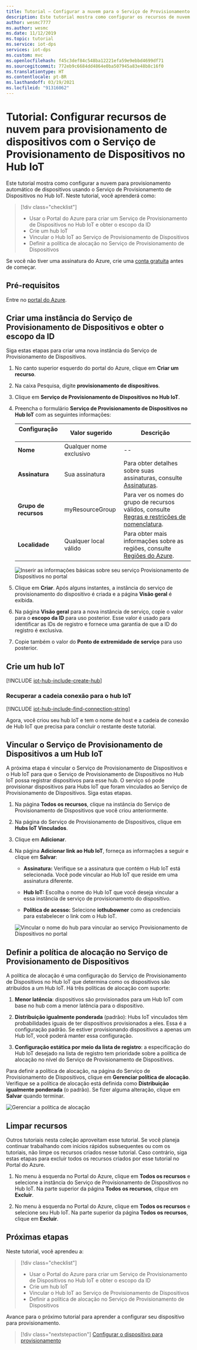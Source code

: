```yaml
---
title: Tutorial – Configurar a nuvem para o Serviço de Provisionamento de Dispositivos no Hub IoT do Azure no portal
description: Este tutorial mostra como configurar os recursos de nuvem para o provisionamento de dispositivos no [portal do Azure](https://portal.azure.com) usando o DPS (Serviço de Provisionamento de Dispositivos) no Hub IoT
author: wesmc7777
ms.author: wesmc
ms.date: 11/12/2019
ms.topic: tutorial
ms.service: iot-dps
services: iot-dps
ms.custom: mvc
ms.openlocfilehash: f45c3def84c548ba12221efa59e9ebbd4699df71
ms.sourcegitcommit: 772eb9c6684dd4864e0ba507945a83e48b8c16f0
ms.translationtype: HT
ms.contentlocale: pt-BR
ms.lasthandoff: 03/19/2021
ms.locfileid: "91316062"
---
```

# <a name="tutorial-configure-cloud-resources-for-device-provisioning-with-the-iot-hub-device-provisioning-service"></a>Tutorial: Configurar recursos de nuvem para provisionamento de dispositivos com o Serviço de Provisionamento de Dispositivos no Hub IoT

Este tutorial mostra como configurar a nuvem para provisionamento automático de dispositivos usando o Serviço de Provisionamento de Dispositivos no Hub IoT. Neste tutorial, você aprenderá como:

> [!div class="checklist"]
> * Usar o Portal do Azure para criar um Serviço de Provisionamento de Dispositivos no Hub IoT e obter o escopo da ID
> * Crie um hub IoT
> * Vincular o Hub IoT ao Serviço de Provisionamento de Dispositivos
> * Definir a política de alocação no Serviço de Provisionamento de Dispositivos

Se você não tiver uma assinatura do Azure, crie uma [conta gratuita](https://azure.microsoft.com/free/) antes de começar.

## <a name="prerequisites"></a>Pré-requisitos

Entre no [portal do Azure](https://portal.azure.com/).

## <a name="create-a-device-provisioning-service-instance-and-get-the-id-scope"></a>Criar uma instância do Serviço de Provisionamento de Dispositivos e obter o escopo da ID

Siga estas etapas para criar uma nova instância do Serviço de Provisionamento de Dispositivos.

1. No canto superior esquerdo do portal do Azure, clique em **Criar um recurso**.

2. Na caixa Pesquisa, digite **provisionamento de dispositivos**. 

3. Clique em **Serviço de Provisionamento de Dispositivos no Hub IoT**.

4. Preencha o formulário **Serviço de Provisionamento de Dispositivos no Hub IoT** com as seguintes informações:
    
   | Configuração       | Valor sugerido | Descrição | 
   | ------------ | ------------------ | ------------------------------------------------- | 
   | **Nome** | Qualquer nome exclusivo | -- | 
   | **Assinatura** | Sua assinatura  | Para obter detalhes sobre suas assinaturas, consulte [Assinaturas](https://account.windowsazure.com/Subscriptions). |
   | **Grupo de recursos** | myResourceGroup | Para ver os nomes do grupo de recursos válidos, consulte [Regras e restrições de nomenclatura](/azure/architecture/best-practices/resource-naming). |
   | **Localidade** | Qualquer local válido | Para obter mais informações sobre as regiões, consulte [Regiões do Azure](https://azure.microsoft.com/regions/). |   

   ![Inserir as informações básicas sobre seu serviço Provisionamento de Dispositivos no portal](./media/tutorial-set-up-cloud/create-iot-dps-portal.png)

5. Clique em **Criar**. Após alguns instantes, a instância do serviço de provisionamento do dispositivo é criada e a página **Visão geral** é exibida.

6. Na página **Visão geral** para a nova instância de serviço, copie o valor para o **escopo da ID** para uso posterior. Esse valor é usado para identificar as IDs de registro e fornece uma garantia de que a ID do registro é exclusiva.

7. Copie também o valor do **Ponto de extremidade de serviço** para uso posterior. 

## <a name="create-an-iot-hub"></a>Crie um hub IoT

[!INCLUDE [iot-hub-include-create-hub](../../includes/iot-hub-include-create-hub.md)]

### <a name="retrieve-connection-string-for-iot-hub"></a>Recuperar a cadeia conexão para o hub IoT

[!INCLUDE [iot-hub-include-find-connection-string](../../includes/iot-hub-include-find-connection-string.md)]

Agora, você criou seu hub IoT e tem o nome de host e a cadeia de conexão de Hub IoT que precisa para concluir o restante deste tutorial.

## <a name="link-the-device-provisioning-service-to-an-iot-hub"></a>Vincular o Serviço de Provisionamento de Dispositivos a um Hub IoT

A próxima etapa é vincular o Serviço de Provisionamento de Dispositivos e o Hub IoT para que o Serviço de Provisionamento de Dispositivos no Hub IoT possa registrar dispositivos para esse hub. O serviço só pode provisionar dispositivos para Hubs IoT que foram vinculados ao Serviço de Provisionamento de Dispositivos. Siga estas etapas.

1. Na página **Todos os recursos**, clique na instância do Serviço de Provisionamento de Dispositivos que você criou anteriormente.

2. Na página do Serviço de Provisionamento de Dispositivos, clique em **Hubs IoT Vinculados**.

3. Clique em **Adicionar**.

4. Na página **Adicionar link ao Hub IoT**, forneça as informações a seguir e clique em **Salvar**:

    * **Assinatura:** Verifique se a assinatura que contém o Hub IoT está selecionada. Você pode vincular ao Hub IoT que reside em uma assinatura diferente.

    * **Hub IoT:** Escolha o nome do Hub IoT que você deseja vincular a essa instância de serviço de provisionamento do dispositivo.

    * **Política de acesso:** Selecione **iothubowner** como as credenciais para estabelecer o link com o Hub IoT.

   ![Vincular o nome do hub para vincular ao serviço Provisionamento de Dispositivos no portal](./media/tutorial-set-up-cloud/link-iot-hub-to-dps-portal.png)

## <a name="set-the-allocation-policy-on-the-device-provisioning-service"></a>Definir a política de alocação no Serviço de Provisionamento de Dispositivos

A política de alocação é uma configuração do Serviço de Provisionamento de Dispositivos no Hub IoT que determina como os dispositivos são atribuídos a um Hub IoT. Há três políticas de alocação com suporte: 

1. **Menor latência**: dispositivos são provisionados para um Hub IoT com base no hub com a menor latência para o dispositivo.

2. **Distribuição igualmente ponderada** (padrão): Hubs IoT vinculados têm probabilidades iguais de ter dispositivos provisionados a eles. Essa é a configuração padrão. Se estiver provisionando dispositivos a apenas um Hub IoT, você poderá manter essa configuração. 

3. **Configuração estática por meio da lista de registro**: a especificação do Hub IoT desejado na lista de registro tem prioridade sobre a política de alocação no nível do Serviço de Provisionamento de Dispositivos.

Para definir a política de alocação, na página do Serviço de Provisionamento de Dispositivos, clique em **Gerenciar política de alocação**. Verifique se a política de alocação está definida como **Distribuição igualmente ponderada** (o padrão). Se fizer alguma alteração, clique em **Salvar** quando terminar.

![Gerenciar a política de alocação](./media/tutorial-set-up-cloud/iot-dps-manage-allocation.png)

## <a name="clean-up-resources"></a>Limpar recursos

Outros tutoriais nesta coleção aproveitam esse tutorial. Se você planeja continuar trabalhando com inícios rápidos subsequentes ou com os tutoriais, não limpe os recursos criados nesse tutorial. Caso contrário, siga estas etapas para excluir todos os recursos criados por esse tutorial no Portal do Azure.

1. No menu à esquerda no Portal do Azure, clique em **Todos os recursos** e selecione a instância do Serviço de Provisionamento de Dispositivos no Hub IoT. Na parte superior da página **Todos os recursos**, clique em **Excluir**.  

2. No menu à esquerda no Portal do Azure, clique em **Todos os recursos** e selecione seu Hub IoT. Na parte superior da página **Todos os recursos**, clique em **Excluir**.
 
## <a name="next-steps"></a>Próximas etapas

Neste tutorial, você aprendeu a:

> [!div class="checklist"]
> * Usar o Portal do Azure para criar um Serviço de Provisionamento de Dispositivos no Hub IoT e obter o escopo da ID
> * Crie um hub IoT
> * Vincular o Hub IoT ao Serviço de Provisionamento de Dispositivos
> * Definir a política de alocação no Serviço de Provisionamento de Dispositivos

Avance para o próximo tutorial para aprender a configurar seu dispositivo para provisionamento.

> [!div class="nextstepaction"]
> [Configurar o dispositivo para provisionamento](tutorial-set-up-device.md)
